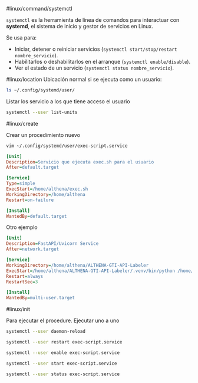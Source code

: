 #linux/command/systemctl 

`systemctl` es la herramienta de línea de comandos para interactuar con **systemd**, el sistema de inicio y gestor de servicios en Linux.

Se usa para:
- Iniciar, detener o reiniciar servicios (`systemctl start/stop/restart nombre_servicio`).
- Habilitarlos o deshabilitarlos en el arranque (`systemctl enable/disable`).
- Ver el estado de un servicio (`systemctl status nombre_servicio`).

#linux/location
Ubicación normal si se ejecuta como un usuario:
```bash
ls ~/.config/systemd/user/
```

Listar los servicio a los que tiene acceso el usuario
```bash
systemctl --user list-units
```

#linux/create  

Crear un procedimiento nuevo
```bash
vim ~/.config/systemd/user/exec-script.service
```

```ini
[Unit]
Description=Servicio que ejecuta exec.sh para el usuario
After=default.target

[Service]
Type=simple
ExecStart=/home/althena/exec.sh
WorkingDirectory=/home/althena
Restart=on-failure

[Install]
WantedBy=default.target
```

Otro ejemplo

```ini
[Unit]
Description=FastAPI/Uvicorn Service
After=network.target

[Service]
WorkingDirectory=/home/althena/ALTHENA-GTI-API-Labeler
ExecStart=/home/althena/ALTHENA-GTI-API-Labeler/.venv/bin/python /home/althena/ALTHENA-GTI-API-Labeler/main.py
Restart=always
RestartSec=3

[Install]
WantedBy=multi-user.target
```

#linux/init 

Para ejecutar el procedure. Ejecutar uno a uno
```bash
systemctl --user daemon-reload

systemctl --user restart exec-script.service

systemctl --user enable exec-script.service

systemctl --user start exec-script.service

systemctl --user status exec-script.service
```

